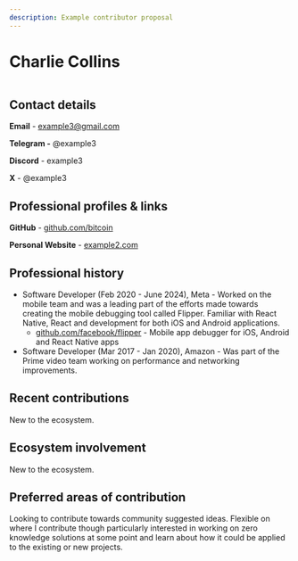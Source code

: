 ```yaml
---
description: Example contributor proposal
---
```


# Charlie Collins

<div align="left">

<figure><img src="broken-reference" alt=""><figcaption></figcaption></figure>

</div>

## **Contact details**

**Email** - example3@gmail.com

**Telegram -** @example3

**Discord** - example3

**X** - @example3



## **Professional profiles & links**

**GitHub** - [github.com/bitcoin](https://github.com/bitcoin)

**Personal Website** - [example2.com](https://example2.com)



## **Professional history**

* Software Developer (Feb 2020 - June 2024), Meta - Worked on the mobile team and was a leading part of the efforts made towards creating the mobile debugging tool called Flipper. Familiar with React Native, React and development for both iOS and Android applications.
  * [github.com/facebook/flipper](https://github.com/facebook/flipper) - Mobile app debugger for iOS, Android and React Native apps
* Software Developer (Mar 2017 - Jan 2020), Amazon - Was part of the Prime video team working on performance and networking improvements.



## **Recent contributions**

New to the ecosystem.



## Ecosystem involvement

New to the ecosystem.



## **Preferred areas of contribution**

Looking to contribute towards community suggested ideas. Flexible on where I contribute though particularly interested in working on zero knowledge solutions at some point and learn about how it could be applied to the existing or new projects.
